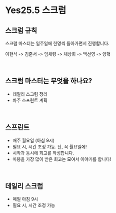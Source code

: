 # Yes25.5 스크럼

## 스크럼 규칙

스크럼 마스터는 일주일에 한명씩 돌아가면서 진행합니다.

이현석 -> 김준서 -> 임채령 -> 채상희 -> 백선영 -> 양혁

<br/>

## 스크럼 마스터는 무엇을 하나요?

- 데일리 스크럼 정리
- 차주 스프린트 계획

<br/>

## 스프린트

- 매주 월요일 (아침 9시)
- 필요 시, 시간 조정 가능. 단, 꼭 월요일에!
- 시작과 동시에 회고를 작성합니다.
- 따봉을 가장 많이 받은 회고는 모여서 이야기를 합니다!
   

<br/>

## 데일리 스크럼

- 매일 아침 9시
- 필요 시, 시간 조정 가능
